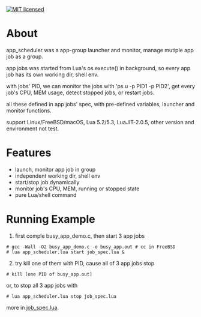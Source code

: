 

[![MIT licensed][1]][2]

[1]: https://img.shields.io/badge/license-MIT-blue.svg
[2]: LICENSE






# About

app_scheduler was a app-group launcher and monitor, manage mutiple app
job as a group.

app jobs was started from Lua's os.execute() in background, so every app
job has its own working dir, shell env.

with jobs' PID, we can monitor the jobs with 'ps u -p PID1 -p PID2', get
every job's CPU, MEM usage, detect stopped jobs, or restart jobs.

all these defined in app jobs' spec, with pre-defined variables, launcher
and monitor functions.

support Linux/FreeBSD/macOS, Lua 5.2/5.3, LuaJIT-2.0.5, other version
and environment not test.




# Features

- launch, monitor app job in group
- independent working dir, shell env
- start/stop job dynamically
- monitor job's CPU, MEM, running or stopped state
- pure Lua/shell command





# Running Example

1. first comple busy_app_demo.c, then start 3 app jobs

```
# gcc -Wall -O2 busy_app_demo.c -o busy_app.out # cc in FreeBSD
# lua app_scheduler.lua start job_spec.lua &
```

2. try kill one of them with PID, cause all of 3 app jobs stop

```
# kill [one PID of busy_app.out]
```

or, to stop all 3 app jobs with

```
# lua app_scheduler.lua stop job_spec.lua
```

more in [job_spec.lua](https://github.com/lalawue/app_scheduler/blob/master/job_spec.lua).
